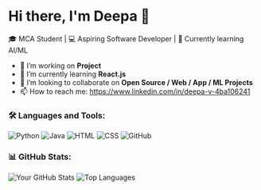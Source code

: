 # Hi there, I'm Deepa 👋

🎓 MCA Student | 💻 Aspiring Software Developer | 🌱 Currently learning AI/ML  

- 🔭 I’m working on **Project**
- 🌱 I’m currently learning **React.js**
- 🤝 I’m looking to collaborate on **Open Source / Web / App / ML Projects**
- 📫 How to reach me: https://www.linkedin.com/in/deepa-v-4ba106241

### 🛠️ Languages and Tools:
![Python](https://img.shields.io/badge/-Python-333333?style=flat&logo=python)
![Java](https://img.shields.io/badge/-Java-333333?style=flat&logo=java)
![HTML](https://img.shields.io/badge/-HTML5-333333?style=flat&logo=html5)
![CSS](https://img.shields.io/badge/-CSS3-333333?style=flat&logo=css3)
![GitHub](https://img.shields.io/badge/-GitHub-333333?style=flat&logo=github)

### 📊 GitHub Stats:
![Your GitHub Stats](https://github-readme-stats.vercel.app/api?username=yourusername&show_icons=true&theme=radical)
![Top Languages](https://github-readme-stats.vercel.app/api/top-langs/?username=yourusername&layout=compact&theme=radical)


